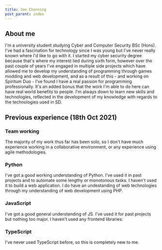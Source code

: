 ```yaml
---
title: Joe Channing
post_parent: index
---
```


## About me

I'm a university student studying Cyber and Computer Security BSc (Hons). I've had a fascination for technology since I was young but I've never really known where I'd like to go with it. I started my cyber security degree because that's where my interest lied during sixth form, however over the past couple of years I've engaged in multiple side projects which have allowed me to develop my understanding of programming through games modding and web development, and as a result of this - and working on Spiritum Duo - I've found I have a real passion for programming professionally. It's an added bonus that the work I'm able to do here can have real world benefits to people. I'm always down to learn new skills and technologies, reflected in the development of my knowledge with regards to the technologies used in SD.

## Previous experience (18th Oct 2021)

### Team working

The majority of my work thus far has been solo, so I don't have much experience working in a collaborative environment, or any experience using agile methodologies.

### Python

I've got a good working understanding of Python. I've used it in past projects and to automate some lengthy or monotonous tasks. I haven't used it to build a web application. I do have an undestanding of web technologies through my understanding of web development using PHP.

### JavaScript

I've got a good general understanding of JS. I've used it for past projects but nothing too major. I haven't used any frontend libraries.

### TypeScript

I've never used TypeScript before, so this is completely new to me.
